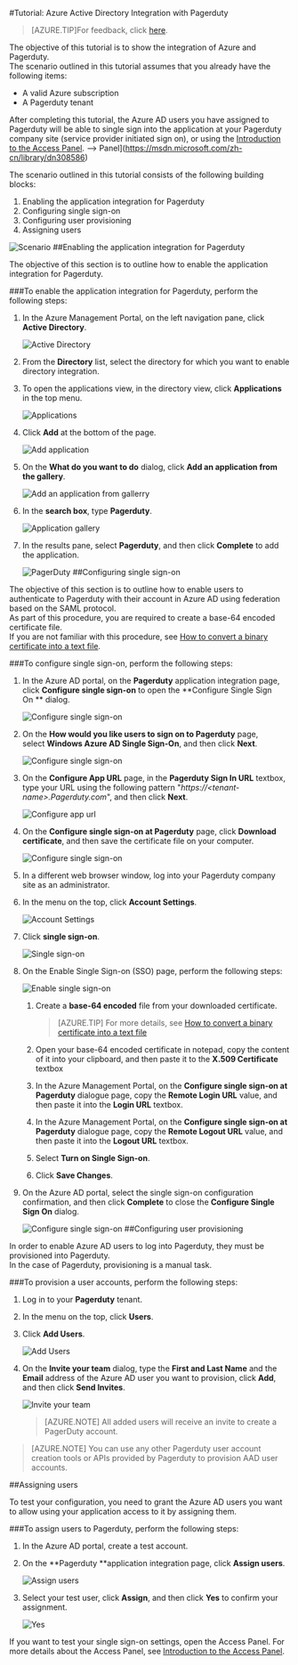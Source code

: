 <properties 
    pageTitle="Tutorial: Azure Active Directory Integration with Pagerduty | Windows Azure" 
    description="Learn how to use Pagerduty with Azure Active Directory to enable single sign-on, automated provisioning, and more!" 
    services="active-directory" 
    authors="markusvi"  
    documentationCenter="na" 
    manager="stevenpo"/>
<tags
	ms.service="active-directory"
	ms.date="10/22/2015"
	wacn.date=""/>

#Tutorial: Azure Active Directory Integration with Pagerduty
<!-- keep by customization: begin -->
>[AZURE.TIP]For feedback, click [here](http://go.microsoft.com/fwlink/?LinkId=522516).
<!-- keep by customization: end -->
<!-- keep by customization: end -->
  
The objective of this tutorial is to show the integration of Azure and Pagerduty.  
The scenario outlined in this tutorial assumes that you already have the following items:

-   A valid Azure subscription
-   A Pagerduty tenant
  
After completing this tutorial, the Azure AD users you have assigned to Pagerduty will be able to single sign into the application at your Pagerduty company site (service provider initiated sign on), or using the [Introduction to the Access <!-- keep by customization: begin --><!-- deleted by customization <!-- keep by customization: end --> Panel](/documentation/articles/active-directory-saas-access-panel-introduction). <!-- keep by customization: begin --> --><!-- keep by customization: begin --> Panel](https://msdn.microsoft.com/zh-cn/library/dn308586) <!-- keep by customization: end --><!-- keep by customization: end -->
  
The scenario outlined in this tutorial consists of the following building blocks:

1.  Enabling the application integration for Pagerduty
2.  Configuring single sign-on
3.  Configuring user provisioning
4.  Assigning users

![Scenario](./media/active-directory-saas-pagerduty-tutorial/IC778528.png "Scenario")
##Enabling the application integration for Pagerduty
  
The objective of this section is to outline how to enable the application integration for Pagerduty.

###To enable the application integration for Pagerduty, perform the following steps:

1.  In the Azure Management Portal, on the left navigation pane, click **Active Directory**.

    ![Active Directory](./media/active-directory-saas-pagerduty-tutorial/IC700993.png "Active Directory")

2.  From the **Directory** list, select the directory for which you want to enable directory integration.

3.  To open the applications view, in the directory view, click **Applications** in the top menu.

    ![Applications](./media/active-directory-saas-pagerduty-tutorial/IC700994.png "Applications")

4.  Click **Add** at the bottom of the page.

    ![Add application](./media/active-directory-saas-pagerduty-tutorial/IC749321.png "Add application")

5.  On the **What do you want to do** dialog, click **Add an application from the gallery**.

    ![Add an application from gallerry](./media/active-directory-saas-pagerduty-tutorial/IC749322.png "Add an application from gallerry")

6.  In the **search box**, type **Pagerduty**.

    ![Application gallery](./media/active-directory-saas-pagerduty-tutorial/IC778529.png "Application gallery")

7.  In the results pane, select **Pagerduty**, and then click **Complete** to add the application.

    ![PagerDuty](./media/active-directory-saas-pagerduty-tutorial/IC778530.png "PagerDuty")
##Configuring single sign-on
  
The objective of this section is to outline how to enable users to authenticate to Pagerduty with their account in Azure AD using federation based on the SAML protocol.  
As part of this procedure, you are required to create a base-64 encoded certificate file.  
If you are not familiar with this procedure, see [How to convert a binary certificate into a text file](http://youtu.be/PlgrzUZ-Y1o).

###To configure single sign-on, perform the following steps:

1.  In the Azure AD portal, on the **Pagerduty** application integration page, click **Configure single sign-on** to open the **Configure Single Sign On ** dialog.

    ![Configure single sign-on](./media/active-directory-saas-pagerduty-tutorial/IC778531.png "Configure single sign-on")

2.  On the **How would you like users to sign on to Pagerduty** page, select **Windows Azure AD Single Sign-On**, and then click **Next**.

    ![Configure single sign-on](./media/active-directory-saas-pagerduty-tutorial/IC778532.png "Configure single sign-on")

3.  On the **Configure App URL** page, in the **Pagerduty Sign In URL** textbox, type your URL using the following pattern "*https://\<tenant-name\>.Pagerduty.com*", and then click **Next**.

    ![Configure app url](./media/active-directory-saas-pagerduty-tutorial/IC778533.png "Configure app url")

4.  On the **Configure single sign-on at Pagerduty** page, click **Download certificate**, and then save the certificate file on your computer.

    ![Configure single sign-on](./media/active-directory-saas-pagerduty-tutorial/IC778534.png "Configure single sign-on")

5.  In a different web browser window, log into your Pagerduty company site as an administrator.

6.  In the menu on the top, click **Account Settings**.

    ![Account Settings](./media/active-directory-saas-pagerduty-tutorial/IC778535.png "Account Settings")

7.  Click **single sign-on**.

    ![Single sign-on](./media/active-directory-saas-pagerduty-tutorial/IC778536.png "Single sign-on")

8.  On the Enable Single Sign-on (SSO) page, perform the following steps:

    ![Enable single sign-on](./media/active-directory-saas-pagerduty-tutorial/IC778537.png "Enable single sign-on")

    1.  Create a **base-64 encoded** file from your downloaded certificate.  

        >[AZURE.TIP] For more details, see [How to convert a binary certificate into a text file](http://youtu.be/PlgrzUZ-Y1o)

    2.  Open your base-64 encoded certificate in notepad, copy the content of it into your clipboard, and then paste it to the **X.509 Certificate** textbox
    3.  In the Azure Management Portal, on the **Configure single sign-on at Pagerduty** dialogue page, copy the **Remote Login URL** value, and then paste it into the **Login URL** textbox.
    4.  In the Azure Management Portal, on the **Configure single sign-on at Pagerduty** dialogue page, copy the **Remote Logout URL** value, and then paste it into the **Logout URL** textbox.
    5.  Select **Turn on Single Sign-on**.
    6.  Click **Save Changes**.

9.  On the Azure AD portal, select the single sign-on configuration confirmation, and then click **Complete** to close the **Configure Single Sign On** dialog.

    ![Configure single sign-on](./media/active-directory-saas-pagerduty-tutorial/IC778538.png "Configure single sign-on")
##Configuring user provisioning
  
In order to enable Azure AD users to log into Pagerduty, they must be provisioned into Pagerduty.  
In the case of Pagerduty, provisioning is a manual task.

###To provision a user accounts, perform the following steps:

1.  Log in to your **Pagerduty** tenant.

2.  In the menu on the top, click **Users**.

3.  Click **Add Users**.

    ![Add Users](./media/active-directory-saas-pagerduty-tutorial/IC778539.png "Add Users")

4.  On the **Invite your team** dialog, type the **First and Last Name** and the **Email** address of the Azure AD user you want to provision, click **Add**, and then click **Send Invites**.

    ![Invite your team](./media/active-directory-saas-pagerduty-tutorial/IC778540.png "Invite your team")

    >[AZURE.NOTE] All added users will receive an invite to create a PagerDuty account.

>[AZURE.NOTE] You can use any other Pagerduty user account creation tools or APIs provided by Pagerduty to provision AAD user accounts.

##Assigning users
  
To test your configuration, you need to grant the Azure AD users you want to allow using your application access to it by assigning them.

###To assign users to Pagerduty, perform the following steps:

1.  In the Azure AD portal, create a test account.

2.  On the **Pagerduty **application integration page, click **Assign users**.

    ![Assign users](./media/active-directory-saas-pagerduty-tutorial/IC778541.png "Assign users")

3.  Select your test user, click **Assign**, and then click **Yes** to confirm your assignment.

    ![Yes](./media/active-directory-saas-pagerduty-tutorial/IC767830.png "Yes")
  
If you want to test your single sign-on settings, open the Access Panel. For more details about the Access Panel, see [Introduction to the Access Panel](/documentation/articles/active-directory-saas-access-panel-introduction).